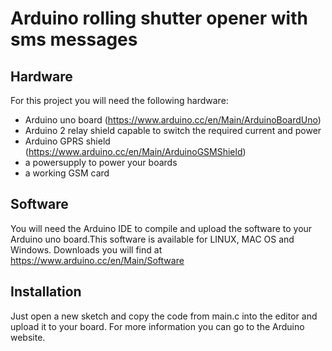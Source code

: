 # Arduino rolling shutter opener with sms messages

## Hardware
For this project you will need the following hardware:

* Arduino uno board (https://www.arduino.cc/en/Main/ArduinoBoardUno)
* Arduino 2 relay shield capable to switch the required current and power
* Arduino GPRS shield (https://www.arduino.cc/en/Main/ArduinoGSMShield)
* a powersupply to power your boards
* a working GSM card

## Software
You will need the Arduino IDE to compile and upload the software to your Arduino uno board.This software is available for LINUX, MAC OS and Windows.
Downloads you will find at https://www.arduino.cc/en/Main/Software

## Installation
Just open a new sketch and copy the code from main.c into the editor and upload it to your board.
For more information you can go to the Arduino website.

